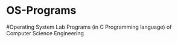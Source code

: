 # OS-Programs
#Operating System Lab Programs (in C Programming language) of Computer Science Engineering 
